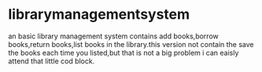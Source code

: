 # librarymanagementsystem
an basic library management system contains add books,borrow books,return books,list books in the library.this version not contain the save the books each time you listed,but that is not a big problem i can eaisly attend that little cod block.
